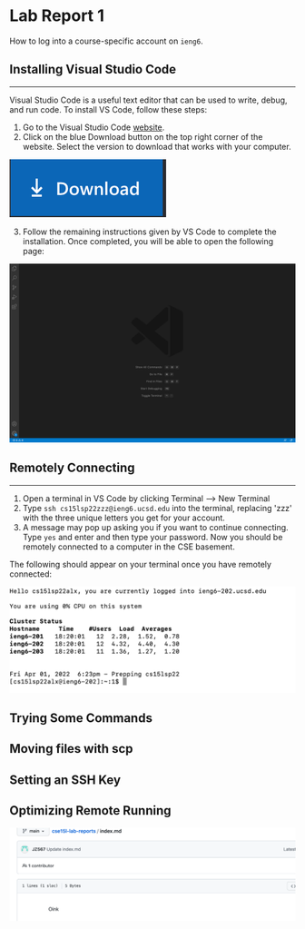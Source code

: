 # Lab Report 1

How to log into a course-specific account on `ieng6`.


## Installing Visual Studio Code
---
Visual Studio Code is a useful text editor that can be used to write, debug, and run code. To install VS Code, follow these steps:
1. Go to the Visual Studio Code [website](https://code.visualstudio.com/).
2. Click on the blue Download button on the top right corner of the website. Select the version to download that works with your computer.

![Download Button](Screenshot2.png)

3. Follow the remaining instructions given by VS Code to complete the installation. Once completed, you will be able to open the following page:

![VS Code](Screenshot3.png)

## Remotely Connecting
---
1. Open a terminal in VS Code by clicking Terminal --> New Terminal
2. Type `ssh cs15lsp22zzz@ieng6.ucsd.edu` into the terminal, replacing 'zzz' with the three unique letters you get for your account.
3. A message may pop up asking you if you want to continue connecting. Type `yes` and enter and then type your password. Now you should be remotely connected to a computer in the CSE basement.

The following should appear on your terminal once you have remotely connected:

![Connected](Screenshot4.png)

## Trying Some Commands

## Moving files with scp

## Setting an SSH Key

## Optimizing Remote Running

![Image](Screenshot1.png)
